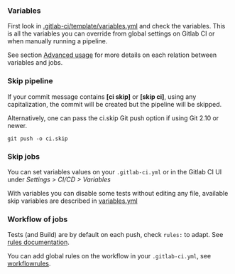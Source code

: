 ### Variables

First look in [.gitlab-ci/template/variables.yml](https://gitlab.com/mog33/gitlab-ci-drupal/-/blob/4.x-dev/.gitlab-ci/template/variables.yml)
and check the variables.
This is all the variables you can override from global settings on Gitlab CI or
when manually running a pipeline.

See section [Advanced usage](/advanced-usage/) for more details on each relation
between variables and jobs.

### Skip pipeline

If your commit message contains **[ci skip]** or **[skip ci]**, using any
capitalization, the commit will be created but the pipeline will be skipped.

Alternatively, one can pass the ci.skip Git push option if using Git 2.10 or newer.

`git push -o ci.skip`

### Skip jobs

You can set variables values on your `.gitlab-ci.yml` or in the Gitlab CI UI
under _Settings > CI/CD > Variables_

With variables you can disable some tests without editing any file, available
skip variables are described in [variables.yml](https://gitlab.com/mog33/gitlab-ci-drupal/-/blob/4.x-dev/.gitlab-ci/template/variables.yml)

### Workflow of jobs

Tests (and Build) are by default on each push, check `rules:` to adapt.
See [rules documentation](https://docs.gitlab.com/ee/ci/yaml/#rules).

You can add global rules on the workflow in your `.gitlab-ci.yml`, see [workflowrules](https://docs.gitlab.com/ee/ci/yaml/#workflowrules).
